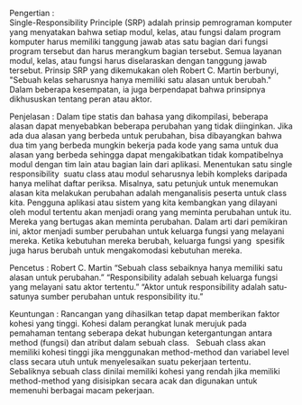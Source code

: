 Pengertian :
<br> Single-Responsibility Principle (SRP) adalah prinsip pemrograman komputer yang 
menyatakan bahwa setiap modul, kelas, atau fungsi dalam program komputer harus 
memiliki tanggung jawab atas satu bagian dari fungsi program tersebut dan harus 
merangkum bagian tersebut. Semua layanan modul, kelas, atau fungsi harus diselaraskan 
dengan tanggung jawab tersebut. Prinsip SRP yang dikemukakan oleh Robert C. Martin 
berbunyi, "Sebuah kelas seharusnya hanya memiliki satu alasan untuk berubah." Dalam 
beberapa kesempatan, ia juga berpendapat bahwa prinsipnya dikhususkan tentang peran atau aktor. 

Penjelasan :
Dalam tipe statis dan bahasa yang dikompilasi, beberapa alasan dapat menyebabkan 
beberapa perubahan yang tidak diinginkan. Jika ada dua alasan yang berbeda untuk 
perubahan, bisa dibayangkan bahwa dua tim yang berbeda mungkin bekerja pada kode 
yang sama untuk dua alasan yang berbeda sehingga dapat mengakibatkan tidak kompatibelnya 
modul dengan tim lain atau bagian lain dari aplikasi. Menentukan satu single responsibility 
suatu class atau modul seharusnya lebih kompleks daripada hanya melihat daftar periksa. 
Misalnya, satu petunjuk untuk menemukan alasan kita melakukan perubahan adalah menganalisis 
peserta untuk class kita. Pengguna aplikasi atau sistem yang kita kembangkan yang dilayani 
oleh modul tertentu akan menjadi orang yang meminta perubahan untuk itu. Mereka yang bertugas 
akan meminta perubahan. Dalam arti dari pemikiran ini, aktor menjadi sumber perubahan untuk 
keluarga fungsi yang melayani mereka. Ketika kebutuhan mereka berubah, keluarga fungsi yang 
spesifik juga harus berubah untuk mengakomodasi kebutuhan mereka.

Pencetus : Robert C. Martin
“Sebuah class sebaiknya hanya memiliki satu alasan untuk perubahan.”
“Responsibility adalah sebuah keluarga fungsi yang melayani satu aktor tertentu.”
“Aktor untuk responsibility adalah satu-satunya sumber perubahan untuk responsibility itu.”

Keuntungan :
Rancangan yang dihasilkan tetap dapat memberikan faktor kohesi yang tinggi. 
Kohesi dalam perangkat lunak merujuk pada pemahaman tentang seberapa dekat 
hubungan ketergantungan antara method (fungsi) dan atribut dalam sebuah class.  
Sebuah class akan memiliki kohesi tinggi jika menggunakan method-method dan 
variabel level class secara utuh untuk menyelesaikan suatu pekerjaan tertentu. 
Sebaliknya sebuah class dinilai memiliki kohesi yang rendah jika memiliki method-method 
yang disisipkan secara acak dan digunakan untuk memenuhi berbagai macam pekerjaan.
